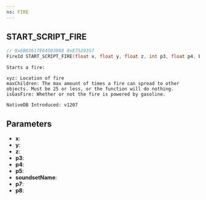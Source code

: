 ```yaml
---
ns: FIRE
---
```

## START_SCRIPT_FIRE

```c
// 0x6B83617E04503888 0xE7529357
FireId START_SCRIPT_FIRE(float x, float y, float z, int p3, float p4, BOOL p5, char* soundsetName, float p7, int p8);
```

```
Starts a fire:

xyz: Location of fire
maxChildren: The max amount of times a fire can spread to other objects. Must be 25 or less, or the function will do nothing.
isGasFire: Whether or not the fire is powered by gasoline.

NativeDB Introduced: v1207
```

## Parameters
* **x**:
* **y**:
* **z**:
* **p3**:
* **p4**:
* **p5**:
* **soundsetName**:
* **p7**:
* **p8**:
